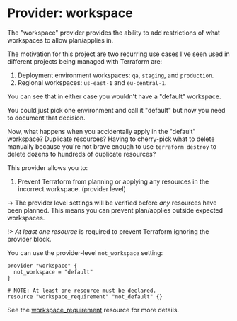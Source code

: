 # Provider: workspace
The "workspace" provider provides the ability to add restrictions of what workspaces to allow plan/applies in.

The motivation for this project are two recurring use cases I've seen used in different projects being managed with Terraform are:

1. Deployment environment workspaces: `qa`, `staging`, and `production`.
2. Regional workspaces: `us-east-1` and `eu-central-1`.

You can see that in either case you wouldn't have a "default" workspace.

You could just pick one environment and call it "default" but now you need to document that decision.

Now, what happens when you accidentally apply in the "default" workspace? Duplicate resources? Having to cherry-pick what to delete manually because you're not brave enough to use `terraform destroy` to delete dozens to hundreds of duplicate resources?

This provider allows you to:

1. Prevent Terraform from planning or applying any resources in the incorrect workspace. (provider level)
<!--2. Prevent Terraform from applying specific resources by leveraging `workspace_requirement` with Terraform's own `dependencies = [...]` resource argument. -->

-> The provider level settings will be verified before *any* resources have been planned. This means you can prevent plan/applies outside expected workspaces.

!> *At least one resource* is required to prevent Terraform ignoring the provider block.

You can use the provider-level `not_workspace` setting:
```hcl
provider "workspace" {
  not_workspace = "default"
}

# NOTE: At least one resource must be declared.
resource "workspace_requirement" "not_default" {}
```

See the [workspace_requirement](./resources/requirement) resource for more details.
